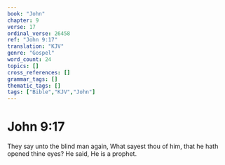 ```yaml
---
book: "John"
chapter: 9
verse: 17
ordinal_verse: 26458
ref: "John 9:17"
translation: "KJV"
genre: "Gospel"
word_count: 24
topics: []
cross_references: []
grammar_tags: []
thematic_tags: []
tags: ["Bible","KJV","John"]
---
```


# John 9:17

They say unto the blind man again, What sayest thou of him, that he hath opened thine eyes? He said, He is a prophet.
